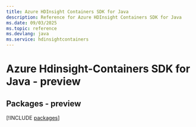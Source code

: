 ```yaml
---
title: Azure HDInsight Containers SDK for Java
description: Reference for Azure HDInsight Containers SDK for Java
ms.date: 09/03/2025
ms.topic: reference
ms.devlang: java
ms.service: hdinsightcontainers
---
```

# Azure Hdinsight-Containers SDK for Java - preview
## Packages - preview
[!INCLUDE [packages](hdinsight-containers-index.md)]
